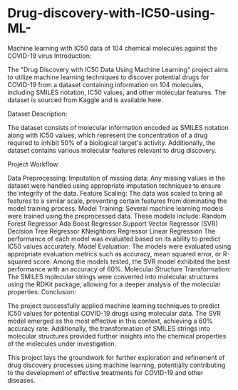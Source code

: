 # Drug-discovery-with-IC50-using-ML-
Machine learning with IC50 data of 104 chemical molecules against the COVID-19 virus
Introduction:

The "Drug Discovery with IC50 Data Using Machine Learning" project aims to utilize machine learning techniques to discover potential drugs for COVID-19 from a dataset containing information on 104 molecules, including SMILES notation, IC50 values, and other molecular features. The dataset is sourced from Kaggle and is available here.

Dataset Description:

The dataset consists of molecular information encoded as SMILES notation along with IC50 values, which represent the concentration of a drug required to inhibit 50% of a biological target's activity. Additionally, the dataset contains various molecular features relevant to drug discovery.

Project Workflow:

Data Preprocessing:
Imputation of missing data: Any missing values in the dataset were handled using appropriate imputation techniques to ensure the integrity of the data.
Feature Scaling: The data was scaled to bring all features to a similar scale, preventing certain features from dominating the model training process.
Model Training:
Several machine learning models were trained using the preprocessed data. These models include:
Random Forest Regressor
Ada Boost Regressor
Support Vector Regressor (SVR)
Decision Tree Regressor
KNeighbors Regressor
Linear Regression
The performance of each model was evaluated based on its ability to predict IC50 values accurately.
Model Evaluation:
The models were evaluated using appropriate evaluation metrics such as accuracy, mean squared error, or R-squared score.
Among the models tested, the SVR model exhibited the best performance with an accuracy of 60%.
Molecular Structure Transformation:
The SMILES molecular strings were converted into molecular structures using the RDKit package, allowing for a deeper analysis of the molecular properties.
Conclusion:

The project successfully applied machine learning techniques to predict IC50 values for potential COVID-19 drugs using molecular data. The SVR model emerged as the most effective in this context, achieving a 60% accuracy rate. Additionally, the transformation of SMILES strings into molecular structures provided further insights into the chemical properties of the molecules under investigation.

This project lays the groundwork for further exploration and refinement of drug discovery processes using machine learning, potentially contributing to the development of effective treatments for COVID-19 and other diseases.
